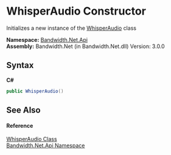 ﻿# WhisperAudio Constructor 
 

Initializes a new instance of the <a href ="T_Bandwidth_Net_Api_WhisperAudio.md">WhisperAudio</a> class

**Namespace:**&nbsp;<a href ="N_Bandwidth_Net_Api.md">Bandwidth.Net.Api</a><br />**Assembly:**&nbsp;Bandwidth.Net (in Bandwidth.Net.dll) Version: 3.0.0

## Syntax

**C#**<br />
``` C#
public WhisperAudio()
```


## See Also


#### Reference
<a href ="T_Bandwidth_Net_Api_WhisperAudio.md">WhisperAudio Class</a><br /><a href ="N_Bandwidth_Net_Api.md">Bandwidth.Net.Api Namespace</a><br />